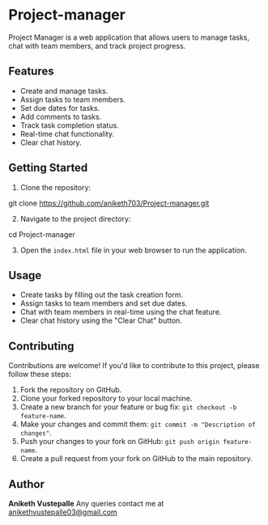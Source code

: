 # Project-manager

Project Manager is a web application that allows users to manage tasks, chat with team members, and track project progress.

## Features

- Create and manage tasks.
- Assign tasks to team members.
- Set due dates for tasks.
- Add comments to tasks.
- Track task completion status.
- Real-time chat functionality.
- Clear chat history.

## Getting Started

1. Clone the repository:

git clone https://github.com/aniketh703/Project-manager.git


2. Navigate to the project directory:

cd Project-manager

3. Open the `index.html` file in your web browser to run the application.

## Usage

- Create tasks by filling out the task creation form.
- Assign tasks to team members and set due dates.
- Chat with team members in real-time using the chat feature.
- Clear chat history using the "Clear Chat" button.

## Contributing

Contributions are welcome! If you'd like to contribute to this project, please follow these steps:

1. Fork the repository on GitHub.
2. Clone your forked repository to your local machine.
3. Create a new branch for your feature or bug fix: `git checkout -b feature-name`.
4. Make your changes and commit them: `git commit -m "Description of changes"`.
5. Push your changes to your fork on GitHub: `git push origin feature-name`.
6. Create a pull request from your fork on GitHub to the main repository.

## Author 
**Aniketh Vustepalle**
Any queries contact me at anikethvustepalle03@gmail.com 
